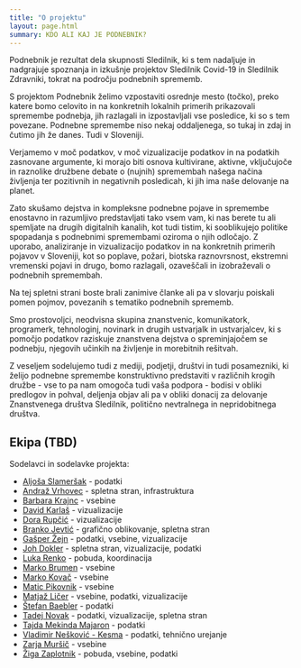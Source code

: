 ```yaml
---
title: "O projektu"
layout: page.html
summary: KDO ALI KAJ JE PODNEBNIK? 
---
```

Podnebnik je rezultat dela skupnosti Sledilnik, ki s tem nadaljuje in nadgrajuje spoznanja in izkušnje projektov Sledilnik Covid-19 in Sledilnik Zdravniki, tokrat na področju podnebnih sprememb. 

S projektom Podnebnik želimo vzpostaviti osrednje mesto (točko), preko katere bomo celovito in na konkretnih lokalnih primerih prikazovali spremembe podnebja, jih razlagali in izpostavljali vse posledice, ki so s tem povezane. Podnebne spremembe niso nekaj oddaljenega, so tukaj in zdaj in čutimo jih že danes. Tudi v Sloveniji.

Verjamemo v moč podatkov, v moč vizualizacije podatkov in na podatkih zasnovane argumente, ki morajo biti osnova kultivirane, aktivne, vključujoče in raznolike družbene debate o (nujnih) spremembah našega načina življenja ter pozitivnih in negativnih posledicah, ki jih ima naše delovanje na planet.
 
Zato skušamo dejstva in kompleksne podnebne pojave in spremembe enostavno in razumljivo predstavljati tako vsem vam, ki nas berete tu ali spemljate na drugih digitalnih kanalih, kot tudi tistim, ki sooblikujejo politike spopadanja s podnebnimi spremembami oziroma o njih odločajo. Z uporabo, analiziranje in vizualizacijo podatkov in na konkretnih primerih pojavov v Sloveniji, kot so poplave, požari, biotska raznovrsnost, ekstremni vremenski pojavi in drugo, bomo razlagali, ozaveščali in izobraževali o podnebnih spremembah. 

Na tej spletni strani boste brali zanimive članke ali pa v slovarju poiskali pomen pojmov, povezanih s tematiko podnebnih sprememb.

Smo prostovoljci, neodvisna skupina znanstvenic, komunikatork, programerk, tehnologinj, novinark in drugih ustvarjalk in ustvarjalcev, ki s pomočjo podatkov raziskuje znanstvena dejstva o spreminjajočem se podnebju, njegovih učinkih na življenje in morebitnih rešitvah. 


Z veseljem sodelujemo tudi z mediji, podjetji, društvi in tudi posamezniki, ki želijo podnebne spremembe konstruktivno predstaviti v različnih krogih družbe - vse to pa nam omogoča tudi vaša podpora - bodisi v obliki predlogov in pohval, deljenja objav ali pa v obliki donacij za delovanje Znanstvenega društva Sledilnik, politično nevtralnega in nepridobitnega društva.

## Ekipa (TBD)

Sodelavci in sodelavke projekta:

- [Aljoša Slameršak](https://portalrecerca.uab.cat/en/persons/aljosa-slamersak) - podatki
- [Andraž Vrhovec](https://github.com/overlordtm) - spletna stran, infrastruktura
- [Barbara Krajnc](https://twitter.com/bakrajnc) - vsebine
- [David Karlaš](https://github.com/DavidKarlas) - vizualizacije
- [Dora Rupčić](https://www.linkedin.com/in/dora-rup%C4%8Di%C4%87-2633b520a/) - vizualizacije
- [Branko Jevtić](https://www.bananica.com/) - grafično oblikovanje, spletna stran
- [Gašper Žejn](https://zejn.net/) - podatki, vsebine, vizualizacije
- [Joh Dokler](https://github.com/joahim) - spletna stran, vizualizacije, podatki
- [Luka Renko](https://twitter.com/lukarenko) - pobuda, koordinacija
- [Marko Brumen](https://twitter.com/multikultivator) - vsebine
- [Marko Kovač](https://ceu.ijs.si/zaposleni/dr-marko-kovac/) - vsebine
- [Matic Pikovnik](https://www.fmf.uni-lj.si/sl/imenik/1342/pikovnik-matic/) - vsebine
- [Matjaž Ličer](https://www.nib.si/mbp/sl/cv/matjaz-licer) - vsebine, podatki, vizualizacije
- [Štefan Baebler](https://www.linkedin.com/in/stefanbaebler/) - podatki
- [Tadej Novak](https://tano.si) - podatki, vizualizacije, spletna stran
- [Tajda Mekinda Majaron](https://www.linkedin.com/in/tajda-mekinda-majaron-a1194552) - podatki
- [Vladimir Nešković - Kesma](https://bsky.app/profile/kesma.bsky.social) - podatki, tehnično urejanje
- [Zarja Muršič](https://twitter.com/piskotk) - vsebine
- [Žiga Zaplotnik](https://twitter.com/ZaplotnikZiga) - pobuda, vsebine, podatki
